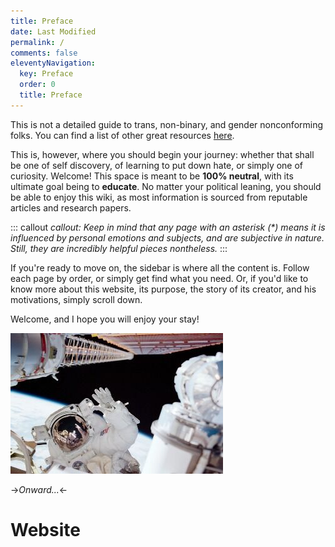 ```yaml
---
title: Preface
date: Last Modified 
permalink: /
comments: false
eleventyNavigation:
  key: Preface 
  order: 0
  title: Preface
---
```


This is not a detailed guide to trans, non-binary, and gender nonconforming folks. You can find a list of other great resources [here](temp).

This is, however, where you should begin your journey: whether that shall be one of self discovery, of learning to put down hate, or simply one of curiosity. Welcome! This space is meant to be **100% neutral**, with its ultimate goal being to **educate**. No matter your political leaning, you should be able to enjoy this wiki, as most information is sourced from reputable articles and research papers.

::: callout 
*callout: Keep in mind that any page with an asterisk (\*) means it is influenced by personal emotions and subjects, and are subjective in nature. Still, they are incredibly helpful pieces nontheless.*
:::

If you're ready to move on, the sidebar is where all the content is. Follow each page by order, or simply get find what you need. Or, if you'd like to know more about this website, its purpose, the story of its creator, and his motivations, simply scroll down.

Welcome, and I hope you will enjoy your stay!

![Hello, world](/content/images/hello.jpg)

->*Onward...*<-

# Website







